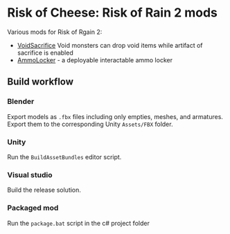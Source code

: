 # Risk of Cheese: Risk of Rain 2 mods

Various mods for Risk of Rgain 2:

 - [VoidSacrifice](https://thunderstore.io/package/Recheesers/VoidSacrifice/) Void monsters can drop void items while artifact of sacrifice is enabled
 - [AmmoLocker](https://thunderstore.io/package/Recheesers/AmmoLocker/) - a deployable interactable ammo locker
 
## Build workflow

### Blender

Export models as `.fbx` files including only empties, meshes, and armatures. Export them to the corresponding Unity `Assets/FBX` folder.

### Unity 

Run the `BuildAssetBundles` editor script.

### Visual studio

Build the release solution.

### Packaged mod

Run the `package.bat` script in the c# project folder